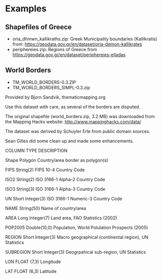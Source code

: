 # Examples

## Shapefiles of Greece

- oria_dhmwn_kallikraths.zip: Greek Municipality boundaries (Kallikratis) from: https://geodata.gov.gr/en/dataset/oria-demon-kallikrates
- periphereies.zip: Regions of Greece from https://geodata.gov.gr/en/dataset/periphereies-elladas

## World Borders

- TM_WORLD_BORDERS-0.3.ZIP 
- TM_WORLD_BORDERS_SIMPL-0.3.zip

Provided by Bjorn Sandvik, thematicmapping.org

Use this dataset with care, as several of the borders are disputed.

The original shapefile (world_borders.zip, 3.2 MB) was downloaded from the Mapping Hacks website:
http://www.mappinghacks.com/data/

The dataset was derived by Schuyler Erle from public domain sources.

Sean Gilles did some clean up and made some enhancements.


COLUMN		TYPE			DESCRIPTION

Shape		Polygon			Country/area border as polygon(s)

FIPS		String(2)		FIPS 10-4 Country Code

ISO2		String(2)		ISO 3166-1 Alpha-2 Country Code

ISO3		String(3)		ISO 3166-1 Alpha-3 Country Code

UN		Short Integer(3)	ISO 3166-1 Numeric-3 Country Code 

NAME		String(50)		Name of country/area

AREA		Long Integer(7)		Land area, FAO Statistics (2002) 

POP2005		Double(10,0)	 	Population, World Polulation Prospects (2005)

REGION		Short Integer(3) 	Macro geographical (continental region), UN Statistics

SUBREGION	Short Integer(3)	Geogrpahical sub-region, UN Statistics

LON		FLOAT (7,3)		Longitude

LAT		FLOAT (6,3)		Latitude



